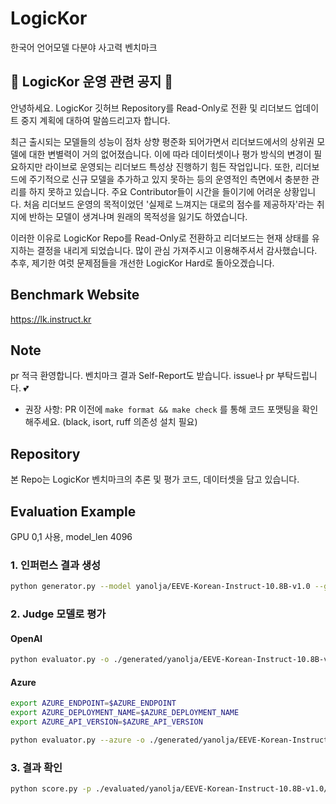 # LogicKor

한국어 언어모델 다분야 사고력 벤치마크

## 🚧 LogicKor 운영 관련 공지 🚧
안녕하세요. LogicKor 깃허브 Repository를 Read-Only로 전환 및 리더보드 업데이트 중지 계획에 대하여 말씀드리고자 합니다.

최근 출시되는 모델들의 성능이 점차 상향 평준화 되어가면서 리더보드에서의 상위권 모델에 대한 변별력이 거의 없어졌습니다. 이에 따라 데이터셋이나 평가 방식의 변경이 필요하지만 라이브로 운영되는 리더보드 특성상 진행하기 힘든 작업입니다.
또한, 리더보드에 주기적으로 신규 모델을 추가하고 있지 못하는 등의 운영적인 측면에서 충분한 관리를 하지 못하고 있습니다. 주요 Contributor들이 시간을 들이기에 어려운 상황입니다.
처음 리더보드 운영의 목적이었던 '실제로 느껴지는 대로의 점수를 제공하자'라는 취지에 반하는 모델이 생겨나며 원래의 목적성을 잃기도 하였습니다.

이러한 이유로 LogicKor Repo를 Read-Only로 전환하고 리더보드는 현재 상태를 유지하는 결정을 내리게 되었습니다.
많이 관심 가져주시고 이용해주셔서 감사했습니다. 추후, 제기한 여럿 문제점들을 개선한 LogicKor Hard로 돌아오겠습니다.

## Benchmark Website

<https://lk.instruct.kr>

## Note

pr 적극 환영합니다.
벤치마크 결과 Self-Report도 받습니다. issue나 pr 부탁드립니다. 💕
* 권장 사항: PR 이전에 `make format && make check` 를 통해 코드 포맷팅을 확인해주세요. (black, isort, ruff 의존성 설치 필요)

## Repository

본 Repo는 LogicKor 벤치마크의 추론 및 평가 코드, 데이터셋을 담고 있습니다.

## Evaluation Example

GPU 0,1 사용, model_len 4096

### 1. 인퍼런스 결과 생성

```bash
python generator.py --model yanolja/EEVE-Korean-Instruct-10.8B-v1.0 --gpu_devices 0,1 --model_len 4096
```

### 2. Judge 모델로 평가

#### OpenAI

```bash
python evaluator.py -o ./generated/yanolja/EEVE-Korean-Instruct-10.8B-v1.0 -k sk-somethingsomething -t 30
```

#### Azure

```bash
export AZURE_ENDPOINT=$AZURE_ENDPOINT
export AZURE_DEPLOYMENT_NAME=$AZURE_DEPLOYMENT_NAME
export AZURE_API_VERSION=$AZURE_API_VERSION

python evaluator.py --azure -o ./generated/yanolja/EEVE-Korean-Instruct-10.8B-v1.0 -k sk-somethingsomething -t 30
```

### 3. 결과 확인

```bash
python score.py -p ./evaluated/yanolja/EEVE-Korean-Instruct-10.8B-v1.0/default.jsonl
```
